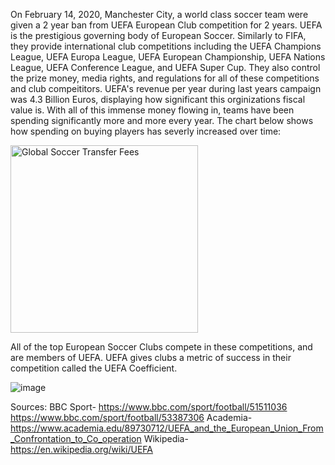 On February 14, 2020, Manchester City, a world class soccer team were given a 2 year ban from UEFA European Club competition for 2 years. UEFA is the prestigious governing body of European Soccer. Similarly to FIFA, they provide international club competitions including the UEFA Champions League, UEFA Europa League, UEFA European Championship, UEFA Nations League, UEFA Conference League, and UEFA Super Cup. They also control the prize money, media rights, and regulations for all of these competitions and club compeititors. UEFA's revenue per year during last years campaign was 4.3 Billion Euros, displaying how significant this orginizations fiscal value is. With all of this immense money flowing in, teams have been spending significantly more and more every year. The chart below shows how spending on buying players has severly increased over time:


<img src="https://cdn.statcdn.com/Infographic/images/normal/20595.jpeg" alt="Global Soccer Transfer Fees" width="300"/>


All of the top European Soccer Clubs compete in these competitions, and are members of UEFA. UEFA gives clubs a metric of success in their competition called the UEFA Coefficient. 

![image](https://github.com/user-attachments/assets/59810a44-40db-41cc-9b50-e47687e7f4c8)


Sources:
        BBC Sport-
          https://www.bbc.com/sport/football/51511036
          https://www.bbc.com/sport/football/53387306
        Academia-
          https://www.academia.edu/89730712/UEFA_and_the_European_Union_From_Confrontation_to_Co_operation
        Wikipedia-
          https://en.wikipedia.org/wiki/UEFA

